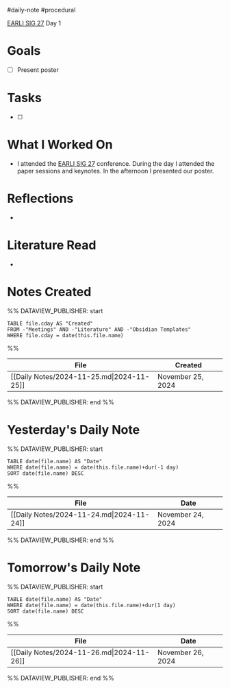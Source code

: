 #daily-note #procedural 

[EARLI SIG 27](https://www.earli.org/sig-27-conference-2024) Day 1
# Goals

- [ ] Present poster

# Tasks

- [ ] 

# What I Worked On

- I attended the [EARLI SIG 27](https://www.earli.org/sig-27-conference-2024) conference. During the day I attended the paper sessions and keynotes. In the afternoon I presented our poster.

# Reflections

- 

# Literature Read

- 

# Notes Created


%% DATAVIEW_PUBLISHER: start
```dataview
TABLE file.cday AS "Created"
FROM -"Meetings" AND -"Literature" AND -"Obsidian Templates"
WHERE file.cday = date(this.file.name)
```
%%

| File                                      | Created           |
| ----------------------------------------- | ----------------- |
| [[Daily Notes/2024-11-25.md\|2024-11-25]] | November 25, 2024 |

%% DATAVIEW_PUBLISHER: end %%

# Yesterday's Daily Note

%% DATAVIEW_PUBLISHER: start
```dataview
TABLE date(file.name) AS "Date"
WHERE date(file.name) = date(this.file.name)+dur(-1 day)
SORT date(file.name) DESC
```
%%

| File                                      | Date              |
| ----------------------------------------- | ----------------- |
| [[Daily Notes/2024-11-24.md\|2024-11-24]] | November 24, 2024 |

%% DATAVIEW_PUBLISHER: end %%
# Tomorrow's Daily Note

%% DATAVIEW_PUBLISHER: start
```dataview
TABLE date(file.name) AS "Date"
WHERE date(file.name) = date(this.file.name)+dur(1 day)
SORT date(file.name) DESC
```
%%

| File                                      | Date              |
| ----------------------------------------- | ----------------- |
| [[Daily Notes/2024-11-26.md\|2024-11-26]] | November 26, 2024 |

%% DATAVIEW_PUBLISHER: end %%


